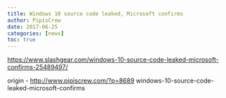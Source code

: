 ```yaml
---
title: Windows 10 source code leaked, Microsoft confirms
author: PipisCrew
date: 2017-06-25
categories: [news]
toc: true
---
```


https://www.slashgear.com/windows-10-source-code-leaked-microsoft-confirms-25489497/

origin - http://www.pipiscrew.com/?p=8689 windows-10-source-code-leaked-microsoft-confirms
